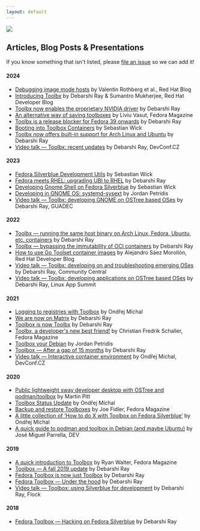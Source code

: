```yaml
---
layout: default
---
```


<picture class="full pixels">
    <source srcset="../assets/news-dark.gif" media="(prefers-color-scheme: dark)">
    <img src="../assets/news.gif">
</picture>

## Articles, Blog Posts & Presentations

If you know something that isn't listed, please [file an issue](https://github.com/containers/containertoolbx.org/issues/new) so we can add it!

#### 2024

* [Debugging image mode hosts](https://www.redhat.com/en/blog/debugging-image-mode-hosts) by Valentin Rothberg et al., Red Hat Blog
* [Introducing Toolbx](https://developers.redhat.com/articles/2024/07/16/introducing-toolbx) by Debarshi Ray & Sumantro Mukherjee, Red Hat Developer Blog
* [Toolbx now enables the proprietary NVIDIA driver](https://debarshiray.wordpress.com/2024/06/17/toolbx-now-enables-the-proprietary-nvidia-driver/) by Debarshi Ray
* [An alternative way of saving toolboxes](https://fedoramagazine.org/alternative-way-of-saving-toolboxes-for-later-use/) by Liviu Vasut, Fedora Magazine
* [Toolbx is a release blocker for Fedora 39 onwards](https://debarshiray.wordpress.com/2024/03/01/toolbx-is-a-release-blocker-for-fedora-39-onwards/) by Debarshi Ray
* [Booting into Toolbox Containers](https://blog.sebastianwick.net/posts/booting-into-toolbox-containers/) by Sebastian Wick
* [Toolbx now offers built-in support for Arch Linux and Ubuntu](https://debarshiray.wordpress.com/2024/01/20/toolbx-now-offers-built-in-support-for-arch-linux-and-ubuntu/) by Debarshi Ray
* [Video talk —  Toolbx: recent updates](https://www.youtube.com/watch?v=tM0HNGgY9Fs) by Debarshi Ray, DevConf.CZ

#### 2023

* [Fedora Silverblue Development Utils](https://blog.sebastianwick.net/posts/silverblue-development-utils/) by Sebastian Wick
* [Fedora meets RHEL: upgrading UBI to RHEL](https://debarshiray.wordpress.com/2023/08/25/fedora-meets-rhel-upgrading-ubi-to-rhel/) by Debarshi Ray
* [Developing Gnome Shell on Fedora Silverblue](https://blog.sebastianwick.net/posts/silverblue-gnome-shell-development/) by Sebastian Wick
* [Developing in GNOME OS: systemd-sysext](https://blogs.gnome.org/alatiera/2023/08/04/developing-gnome-os-systemd-sysext/) by Jordan Petridis
* [Video talk —  Toolbx: developing GNOME on OSTree based OSes](https://www.youtube.com/watch?v=Pd4XSi4zrPs&t=16250s) by Debarshi Ray, GUADEC

#### 2022
* [Toolbx — running the same host binary on Arch Linux, Fedora, Ubuntu, etc. containers](https://debarshiray.wordpress.com/2022/10/02/toolbx-running-the-same-binary-on-arch-linux-fedora-ubuntu-etc-containers/) by Debarshi Ray
* [Toolbx — bypassing the immutability of OCI containers](https://debarshiray.wordpress.com/2022/07/22/toolbx-bypassing-the-immutability-of-oci-containers/) by Debarshi Ray
* [How to use Go Toolset container images](https://developers.redhat.com/articles/2022/07/21/how-use-go-toolset-container-images) by Alejandro Sáez Morollón, Red Hat Developer Blog
* [Video talk — Toolbx: developing on and troubleshooting emerging OSes](https://www.youtube.com/watch?v=ZTjQQvJtPZ0) by Debarshi Ray, Community Central
* [Video talk — Toolbx: developing applications on OSTree based OSes](https://www.youtube.com/watch?v=HxM15UOVmyA&t=20575s) by Debarshi Ray, Linux App Summit

#### 2021
* [Logging to registries with Toolbox](https://harrymichal.undo.it/posts/2021/logging-to-registries-with-toolbox/) by Ondřej Míchal
* [We are now on Matrix](https://debarshiray.wordpress.com/2021/11/24/toolbx-is-now-on-matrix/) by Debarshi Ray
* [Toolbox is now Toolbx](https://debarshiray.wordpress.com/2021/11/10/toolbox-is-now-toolbx/) by Debarshi Ray
* [Toolbx, a developer's new best friend!](https://fedoramagazine.org/toolbx-a-developers-new-best-friend/) by Christian Fredrik Schaller, Fedora Magazine
* [Toolbox your Debian](https://blogs.gnome.org/alatiera/2021/03/03/toolbox-your-debian/) by Jordan Petridis
* [Toolbox — After a gap of 15 months](https://debarshiray.wordpress.com/2021/01/14/toolbox-after-a-gap-of-15-months/) by Debarshi Ray
* [Video talk — Interactive container environment](https://www.youtube.com/watch?v=qdpg-zBvNz8) by Ondřej Míchal, DevConf.CZ

#### 2020
* [Public lightweight sway developer desktop with OSTree and podman/toolbox](https://piware.de/post/2020-12-13-ostree-sway/) by Martin Pitt
* [Toolbox Status Update](https://harrymichal.undo.it/posts/2020/toolbox-status-update-v0.0.92-v0.0.96/) by Ondřej Míchal
* [Backup and restore Toolboxes](https://fedoramagazine.org/backup-and-restore-toolboxes-with-podman/) by Joe Fidler, Fedora Magazine
* [A little collection of ‘How to do X with Toolbox on Fedora Silverblue’](https://harrymichal.undo.it/posts/2020/a-little-collection-of-how-to-do-x-with-toolbox-on-fedora-silverblue/) by Ondřej Míchal
* [A quick guide to podman and toolbox in Debian (and maybe Ubuntu)](https://dev.to/bureado/a-quick-guide-to-podman-and-toolbox-in-debian-5672) by José Miguel Parrella, DEV

#### 2019
* [A quick introduction to Toolbox](https://fedoramagazine.org/a-quick-introduction-to-toolbox-on-fedora/) by Ryan Walter, Fedora Magazine
* [Toolbox — A fall 2019 update](https://debarshiray.wordpress.com/2019/11/01/toolbox-a-fall-2019-update/) by Debarshi Ray
* [Fedora Toolbox is now just Toolbox](https://debarshiray.wordpress.com/2019/04/03/fedora-toolbox-is-now-just-toolbox/) by Debarshi Ray
* [Fedora Toolbox — Under the hood](https://debarshiray.wordpress.com/2019/01/21/fedora-toolbox-under-the-hood/) by Debarshi Ray
* [Video talk — Toolbox: using Silverblue for development](https://www.youtube.com/watch?v=BGXs0W6NRBM) by Debarshi Ray, Flock

#### 2018
* [Fedora Toolbox — Hacking on Fedora Silverblue](https://debarshiray.wordpress.com/2018/10/22/fedora-toolbox-hacking-on-fedora-silverblue/) by Debarshi Ray
